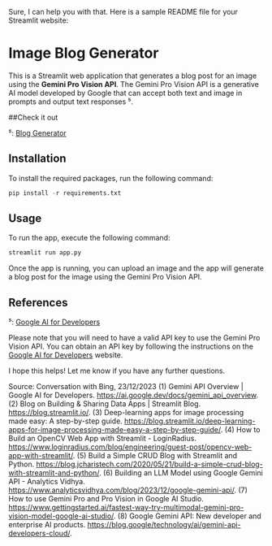 Sure, I can help you with that. Here is a sample README file for your Streamlit website:

# Image Blog Generator

This is a Streamlit web application that generates a blog post for an image using the **Gemini Pro Vision API**. The Gemini Pro Vision API is a generative AI model developed by Google that can accept both text and image in prompts and output text responses ⁵.

##Check it out

⁵: [Blog Generator]([https://ai.google.dev/docs/gemini_api_overview](https://blog-generator-0.streamlit.app/))

## Installation

To install the required packages, run the following command:

```python
pip install -r requirements.txt
```

## Usage

To run the app, execute the following command:

```python
streamlit run app.py
```

Once the app is running, you can upload an image and the app will generate a blog post for the image using the Gemini Pro Vision API.

## References

⁵: [Google AI for Developers](https://ai.google.dev/docs/gemini_api_overview)

Please note that you will need to have a valid API key to use the Gemini Pro Vision API. You can obtain an API key by following the instructions on the [Google AI for Developers](https://ai.google.dev/docs/gemini_api_overview) website.

I hope this helps! Let me know if you have any further questions.

Source: Conversation with Bing, 23/12/2023
(1) Gemini API Overview | Google AI for Developers. https://ai.google.dev/docs/gemini_api_overview.
(2) Blog on Building & Sharing Data Apps | Streamlit Blog. https://blog.streamlit.io/.
(3) Deep-learning apps for image processing made easy: A step-by-step guide. https://blog.streamlit.io/deep-learning-apps-for-image-processing-made-easy-a-step-by-step-guide/.
(4) How to Build an OpenCV Web App with Streamlit - LoginRadius. https://www.loginradius.com/blog/engineering/guest-post/opencv-web-app-with-streamlit/.
(5) Build a Simple CRUD Blog with Streamlit and Python. https://blog.jcharistech.com/2020/05/21/build-a-simple-crud-blog-with-streamlit-and-python/.
(6) Building an LLM Model using Google Gemini API - Analytics Vidhya. https://www.analyticsvidhya.com/blog/2023/12/google-gemini-api/.
(7) How to use Gemini Pro and Pro Vision in Google AI Studio. https://www.gettingstarted.ai/fastest-way-try-multimodal-gemini-pro-vision-model-google-ai-studio/.
(8) Google Gemini API: New developer and enterprise AI products. https://blog.google/technology/ai/gemini-api-developers-cloud/.
